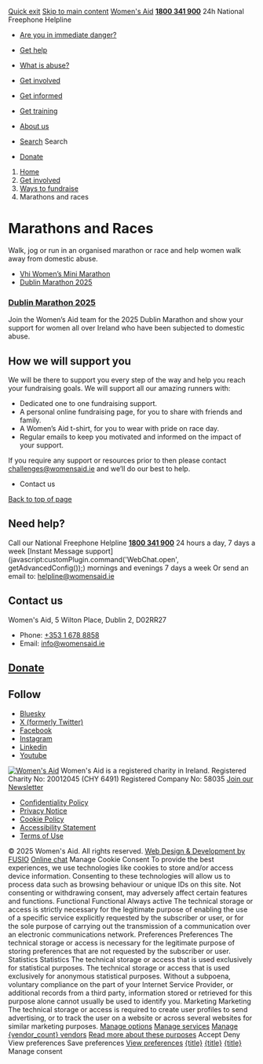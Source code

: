 [Quick exit](https://www.womensaid.ie/get-involved/ways-to-fundraise/marathons-and-races/#exit)
[Skip to main content](https://www.womensaid.ie/get-involved/ways-to-fundraise/marathons-and-races/#pagecontent "Skip to main content")
[Women's Aid](https://www.womensaid.ie/)
**[1800 341 900](tel:1800341900)** 24h National Freephone Helpline
  * [Are you in immediate danger?](https://www.womensaid.ie/are-you-in-immediate-danger/)
  * [Get help](https://www.womensaid.ie/get-help/)
  * [What is abuse?](https://www.womensaid.ie/what-is-abuse/)
  * [Get involved](https://www.womensaid.ie/get-involved/)
  * [Get informed](https://www.womensaid.ie/get-informed/)
  * [Get training](https://www.womensaid.ie/get-training/)
  * [About us](https://www.womensaid.ie/about-us/)


  * [Search](https://www.womensaid.ie/get-involved/ways-to-fundraise/marathons-and-races/)
Search
  * [Donate](https://www.womensaid.ie/get-involved/donate/)


  1. [Home](https://www.womensaid.ie/)
  2. [Get involved](https://www.womensaid.ie/get-involved/)
  3. [Ways to fundraise](https://www.womensaid.ie/get-involved/ways-to-fundraise/)
  4. Marathons and races


# Marathons and Races
Walk, jog or run in an organised marathon or race and help women walk away from domestic abuse.
  * [Vhi Women’s Mini Marathon](https://www.womensaid.ie/get-involved/ways-to-fundraise/marathons-and-races/vhi-womens-mini-marathon/)
  * [Dublin Marathon 2025](https://www.womensaid.ie/get-involved/ways-to-fundraise/marathons-and-races/dublin-marathon-2025/)


### [Dublin Marathon 2025](https://www.womensaid.ie/get-involved/ways-to-fundraise/marathons-and-races/dublin-marathon-2025/)
Join the Women’s Aid team for the 2025 Dublin Marathon and show your support for women all over Ireland who have been subjected to domestic abuse.
## How we will support you
We will be there to support you every step of the way and help you reach your fundraising goals.
We will support all our amazing runners with:
  * Dedicated one to one fundraising support.
  * A personal online fundraising page, for you to share with friends and family.
  * A Women’s Aid t-shirt, for you to wear with pride on race day.
  * Regular emails to keep you motivated and informed on the impact of your support.


If you require any support or resources prior to then please contact challenges@womensaid.ie and we’ll do our best to help.
  * Contact us


[Back to top of page](https://www.womensaid.ie/get-involved/ways-to-fundraise/marathons-and-races/#top)
## Need help?
Call our National Freephone Helpline **[1800 341 900](tel:1800341900)** 24 hours a day, 7 days a week 
[Instant Message support](javascript:customPlugin.command\('WebChat.open', getAdvancedConfig\(\)\);) mornings and evenings 7 days a week
Or send an email to: helpline@womensaid.ie
## Contact us
Women's Aid, 5 Wilton Place, Dublin 2, D02RR27
  * Phone: [+353 1 678 8858](tel:+35316788858)
  * Email: info@womensaid.ie


## [Donate](https://www.womensaid.ie/get-involved/donate/)
## Follow
  * [Bluesky](https://bsky.app/profile/womensaidireland.bsky.social)
  * [X (formerly Twitter)](https://x.com/Womens_Aid)
  * [Facebook](https://www.facebook.com/womensaid.ie)
  * [Instagram](https://www.instagram.com/womens.aid)
  * [Linkedin](https://www.linkedin.com/company/women's-aid/)
  * [Youtube](https://www.youtube.com/@womensaidireland)


[![Women's Aid](https://www.womensaid.ie/app/themes/womensaidsage9/resources/assets/img/womens-aid-logo-white.svg)](https://www.womensaid.ie/get-involved/ways-to-fundraise/marathons-and-races/)
Women's Aid is a registered charity in Ireland.
Registered Charity No: 20012045 (CHY 6491) Registered Company No: 58035
[Join our Newsletter](https://www.womensaid.ie/get-informed/news-events/newsletter/)
  * [Confidentiality Policy](https://www.womensaid.ie/about-us/compliance/confidentiality-policy/)
  * [Privacy Notice](https://www.womensaid.ie/about-us/compliance/privacy-notice/)
  * [Cookie Policy](https://www.womensaid.ie/about-us/compliance/cookie-policy/)
  * [Accessibility Statement](https://www.womensaid.ie/about-us/compliance/accessibility-statement/)
  * [Terms of Use](https://www.womensaid.ie/about-us/compliance/terms-of-use/)


© 2025 Women's Aid. All rights reserved. [Web Design & Development by FUSIO](https://www.fusio.net/?utm_source=WomensAid&utm_medium=Website&utm_campaign=ClientLinks)
[Online chat](https://www.womensaid.ie/get-involved/ways-to-fundraise/marathons-and-races/#chat)
Manage Cookie Consent
To provide the best experiences, we use technologies like cookies to store and/or access device information. Consenting to these technologies will allow us to process data such as browsing behaviour or unique IDs on this site. Not consenting or withdrawing consent, may adversely affect certain features and functions.
Functional Functional Always active 
The technical storage or access is strictly necessary for the legitimate purpose of enabling the use of a specific service explicitly requested by the subscriber or user, or for the sole purpose of carrying out the transmission of a communication over an electronic communications network.
Preferences Preferences
The technical storage or access is necessary for the legitimate purpose of storing preferences that are not requested by the subscriber or user.
Statistics Statistics
The technical storage or access that is used exclusively for statistical purposes. The technical storage or access that is used exclusively for anonymous statistical purposes. Without a subpoena, voluntary compliance on the part of your Internet Service Provider, or additional records from a third party, information stored or retrieved for this purpose alone cannot usually be used to identify you.
Marketing Marketing
The technical storage or access is required to create user profiles to send advertising, or to track the user on a website or across several websites for similar marketing purposes.
[Manage options](https://www.womensaid.ie/get-involved/ways-to-fundraise/marathons-and-races/) [Manage services](https://www.womensaid.ie/get-involved/ways-to-fundraise/marathons-and-races/) [Manage {vendor_count} vendors](https://www.womensaid.ie/get-involved/ways-to-fundraise/marathons-and-races/) [Read more about these purposes](https://cookiedatabase.org/tcf/purposes/)
Accept Deny View preferences Save preferences [View preferences](https://www.womensaid.ie/get-involved/ways-to-fundraise/marathons-and-races/)
[{title}](https://www.womensaid.ie/get-involved/ways-to-fundraise/marathons-and-races/) [{title}](https://www.womensaid.ie/get-involved/ways-to-fundraise/marathons-and-races/) [{title}](https://www.womensaid.ie/get-involved/ways-to-fundraise/marathons-and-races/)
Manage consent
